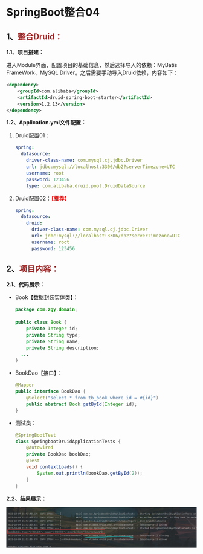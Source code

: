 # SpringBoot整合04

## 1、<span style="color:brown">整合Druid：</span>

**1.1、项目搭建：**

进入Module界面，配置项目的基础信息，然后选择导入的依赖：MyBatis FrameWork、MySQL Driver。之后需要手动导入Druid依赖，内容如下：

```xml
<dependency>
    <groupId>com.alibaba</groupId>
    <artifactId>druid-spring-boot-starter</artifactId>
    <version>1.2.13</version>
</dependency>
```

**1.2、Application.yml文件配置：**

1. Druid配置01：

   ```yaml
   spring:
     datasource:
       driver-class-name: com.mysql.cj.jdbc.Driver
       url: jdbc:mysql://localhost:3306/db2?serverTimezone=UTC
       username: root
       password: 123456
       type: com.alibaba.druid.pool.DruidDataSource
   ```

2. Druid配置02：<span style="color:red">**【推荐】**</span>

   ```yaml
   spring:
     datasource:
       druid:
         driver-class-name: com.mysql.cj.jdbc.Driver
         url: jdbc:mysql://localhost:3306/db2?serverTimezone=UTC
         username: root
         password: 123456
   ```



## 2、<span style="color:brown">项目内容：</span>

**2.1、代码展示：**

- Book【数据封装实体类】：

  ```java
  package com.zgy.domain;
  
  public class Book {
      private Integer id;
      private String type;
      private String name;
      private String description;
  	...
  }
  ```

- BookDao【接口】：

  ```java
  @Mapper
  public interface BookDao {
      @Select("select * from tb_book where id = #{id}")
      public abstract Book getById(Integer id);
  }
  ```

- 测试类：

  ```java
  @SpringBootTest
  class SpringbootDruidApplicationTests {
      @Autowired
      private BookDao bookDao;
      @Test
      void contextLoads() {
          System.out.println(bookDao.getById(2));
      }
  }
  ```

**2.2、结果展示：**

![image-20221009221056425](https://raw.githubusercontent.com/root-bine/image/main/Typora-image/SpringBoot%E6%95%B4%E5%90%88Druid.png)
